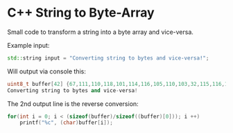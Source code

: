 # C++ String to Byte-Array
Small code to transform a string into a byte array and vice-versa.

Example input: 
```cpp 
std::string input = "Converting string to bytes and vice-versa!";
```
Will output via console this:
```cpp 
uint8_t buffer[42] {67,111,110,118,101,114,116,105,110,103,32,115,116,114,105,110,103,32,116,111,32,98,121,116,101,115,32,97,110,100,32,118,105,99,101,45,118,101,114,115,97,33};
Converting string to bytes and vice-versa! 
```

The 2nd output line is the reverse conversion:
```cpp
for(int i = 0; i < (sizeof(buffer)/sizeof((buffer)[0])); i ++)
    printf("%c", (char)buffer[i]);
```
